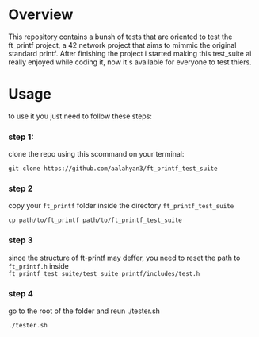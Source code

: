# Overview
This repository contains a bunsh of tests that are oriented to test the ft_printf project, a 42 network project that aims to mimmic the original standard printf.
After finishing the  project i started making this test_suite ai really enjoyed while coding it, now it's available for everyone to test thiers.

# Usage
to use it you just need to follow these steps: 
### step 1:
  clone the repo using this scommand on your terminal:
  ```
  git clone https://github.com/aalahyan3/ft_printf_test_suite
```
### step 2
copy your `ft_printf` folder inside the directory `ft_printf_test_suite`
```
cp path/to/ft_printf path/to/ft_printf_test_suite
```

### step 3
  since the structure of ft-printf may deffer, you need to reset the path to ``ft_printf.h`` inside ``ft_printf_test_suite/test_suite_printf/includes/test.h``

### step 4
go to the root of the folder and reun ./tester.sh
```
./tester.sh
```
